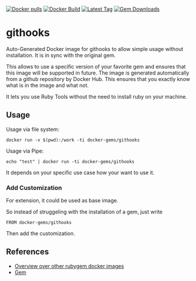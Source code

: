 [![Docker pulls](https://img.shields.io/docker/pulls/rubygem/githooks.svg)](https://hub.docker.com/r/rubygem/githooks/)
[![Docker Build](https://img.shields.io/docker/automated/rubygem/githooks.svg)](https://hub.docker.com/r/rubygem/githooks/)
[![Latest Tag](https://img.shields.io/github/tag/docker-rubygem/githooks.svg)](https://hub.docker.com/r/rubygem/githooks/)
[![Gem Downloads](https://img.shields.io/gem/dt/githooks.svg)](https://rubygems.org/gems/githooks/)
# githooks

Auto-Generated Docker image for githooks to allow simple usage without installation.
It is in sync with the original gem.

This allows to use a specific version of your favorite gem and ensures that this image will be supported in future.
The image is generated automatically from a github repository by Docker Hub.
This ensures that you exactly know what is in the image and what not.

It lets you use Ruby Tools without the need to install ruby on your machine.

## Usage

Usage via file system:

`docker run -v $(pwd):/work -ti docker-gems/githooks`

Usage via Pipe:

`echo "test" | docker run -ti docker-gems/githooks`

It depends on your specific use case how your want to use it.

### Add Customization

For extension, it could be used as base image.

So instead of struggeling with the installation of a gem, just write

`FROM docker-gems/githooks`

Then add the customization.

## References

 - [Overview over other rubygem docker images](https://github.com/thinkbot/docker-rubygem)
 - [Gem](https://rubygems.org/gems/githooks/)
